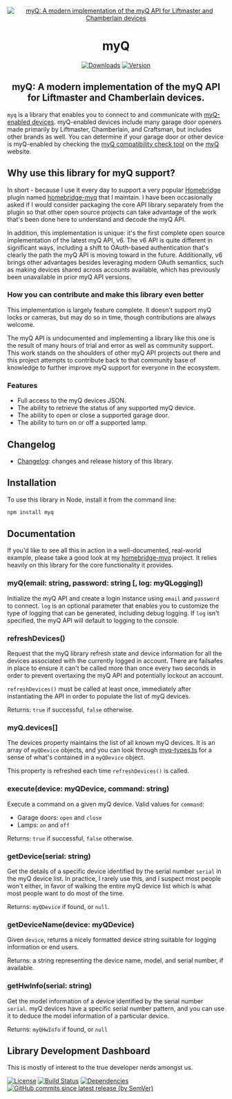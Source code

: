 <SPAN ALIGN="CENTER" STYLE="text-align:center">
<DIV ALIGN="CENTER" STYLE="text-align:center">

[![myQ: A modern implementation of the myQ API for Liftmaster and Chamberlain devices](https://raw.githubusercontent.com/hjdhjd/myq/main/myQ.svg)](https://github.com/hjdhjd/myq)

# myQ

[![Downloads](https://img.shields.io/npm/dt/@hjdhjd/myq?color=%235EB5E5&logo=icloud&logoColor=%23FFFFFF&style=for-the-badge)](https://www.npmjs.com/package/@hjdhjd/myq)
[![Version](https://img.shields.io/npm/v/@hjdhjd/myq?color=%235EB5E5&label=myQ&logoColor=%23FFFFFF&style=for-the-badge&logo=data:image/svg+xml;base64,PHN2ZyByb2xlPSJpbWciIHhtbG5zPSJodHRwOi8vd3d3LnczLm9yZy8yMDAwL3N2ZyIgdmlld0JveD0iMCAwIDI0IDI0Ij48cGF0aCBzdHlsZT0iZmlsbDojRkZGRkZGIiBkPSJNMjMuOTkzIDkuODE2TDEyIDIuNDczbC00LjEyIDIuNTI0VjIuNDczSDQuMTI0djQuODE5TC4wMDQgOS44MTZsMS45NjEgMy4yMDIgMi4xNi0xLjMxNXY5LjgyNmgxNS43NDl2LTkuODI2bDIuMTU5IDEuMzE1IDEuOTYtMy4yMDIiLz48L3N2Zz4K)](https://www.npmjs.com/package/@hjdhjd/myq)

## myQ: A modern implementation of the myQ API for Liftmaster and Chamberlain devices.
</DIV>
</SPAN>

`myq` is a library that enables you to connect to and communicate with [myQ-enabled devices](https://myq.com). myQ-enabled devices include many garage door openers made primarily by Liftmaster, Chamberlain, and Craftsman, but includes other brands as well. You can determine if your garage door or other device is myQ-enabled by checking the [myQ compatibility check tool](https://www.myq.com/myq-compatibility) on the [myQ](https://www.myq.com) website.

## Why use this library for myQ support?
In short - because I use it every day to support a very popular [Homebridge](https://homebridge.io) plugin named [homebridge-myq](https://www.npmjs.com/package/homebridge-myq) that I maintain. I have been occasionally asked if I would consider packaging the core API library separately from the plugin so that other open source projects can take advantage of the work that's been done here to understand and decode the myQ API.

In addition, this implementation is unique: it's the first complete open source implementation of the latest myQ API, v6. The v6 API is quite different in significant ways, including a shift to OAuth-based authentication that's clearly the path the myQ API is moving toward in the future. Additionally, v6 brings other advantages besides leveraging modern OAuth semantics, such as making devices shared across accounts available, which has previously been unavailable in prior myQ API versions.

### <A NAME="myq-contribute"></A>How you can contribute and make this library even better
This implementation is largely feature complete. It doesn't support myQ locks or cameras, but may do so in time, though contributions are always welcome.

The myQ API is undocumented and implementing a library like this one is the result of many hours of trial and error as well as community support. This work stands on the shoulders of other myQ API projects out there and this project attempts to contribute back to that community base of knowledge to further improve myQ support for everyone in the ecosystem.

### Features
- Full access to the myQ devices JSON.
- The ability to retrieve the status of any supported myQ device.
- The ability to open or close a supported garage door.
- The ability to turn on or off a supported lamp.

## Changelog
* [Changelog](https://github.com/hjdhjd/myq/blob/main/docs/Changelog.md): changes and release history of this library.

## Installation
To use this library in Node, install it from the command line:

```sh
npm install myq
```

## Documentation

If you'd like to see all this in action in a well-documented, real-world example, please take a good look at my [homebridge-myq](https://github.com/hjdhjd/homebridge-myq) project. It relies heavily on this library for the core functionality it provides.

### myQ(email: string, password: string [, log: myQLogging])
Initialize the myQ API and create a login instance using `email` and `password` to connect. `log` is an optional parameter that enables you to customize the type of logging that can be generated, including debug logging. If `log` isn't specified, the myQ API will default to logging to the console.

### refreshDevices()
Request that the myQ library refresh state and device information for all the devices associated with the currently logged in account. There are failsafes in place to ensure it can't be called more than once every two seconds in order to prevent overtaxing the myQ API and potentially lockout an account.

`refreshDevices()` must be called at least once, immediately after instantiating the API in order to populate the list of myQ devices.

Returns: `true` if successful, `false` otherwise.

### myQ.devices[]
The devices property maintains the list of all known myQ devices. It is an array of `myQDevice` objects, and you can look through [myq-types.ts](https://github.com/hjdhjd/myq/blob/main/src/myq-types.ts) for a sense of what's contained in a `myQDevice` object.

This property is refreshed each time `refreshDevices()` is called.

### execute(device: myQDevice, command: string)
Execute a command on a given myQ device. Valid values for `command`:

  * Garage doors: `open` and `close`
  * Lamps: `on` and `off`

Returns: `true` if successful, `false` otherwise.

### getDevice(serial: string)
Get the details of a specific device identified by the serial number `serial` in the myQ device list. In practice, I rarely use this, and I suspect most people won't either, in favor of walking the entire myQ device list which is what most people want to do most of the time.

Returns: `myQDevice` if found, or `null`.

### getDeviceName(device: myQDevice)
Given `device`, returns a nicely formatted device string suitable for logging information or end users.

Returns: a string representing the device name, model, and serial number, if available.

### getHwInfo(serial: string)
Get the model information of a device identified by the serial number `serial`. myQ devices have a specific serial number pattern, and you can use it to deduce the model information of a particular device.

Returns: `myQHwInfo` if found, or `null`

## Library Development Dashboard
This is mostly of interest to the true developer nerds amongst us.

[![License](https://img.shields.io/npm/l/@hjdhjd/myq?color=%230559C9&logo=open%20source%20initiative&logoColor=%23FFFFFF&style=for-the-badge)](https://github.com/hjdhjd/myq/blob/main/LICENSE.md)
[![Build Status](https://img.shields.io/github/workflow/status/hjdhjd/myq/Continuous%20Integration?color=%230559C9&logo=github-actions&logoColor=%23FFFFFF&style=for-the-badge)](https://github.com/hjdhjd/myq/actions?query=workflow%3A%22Continuous+Integration%22)
[![Dependencies](https://img.shields.io/librariesio/release/npm/@hjdhjd/myq?color=%230559C9&logo=dependabot&style=for-the-badge)](https://libraries.io/npm/@hjdhjd/myq)
[![GitHub commits since latest release (by SemVer)](https://img.shields.io/github/commits-since/hjdhjd/myq/latest?color=%230559C9&logo=github&sort=semver&style=for-the-badge)](https://github.com/hjdhjd/myq/commits/main)
